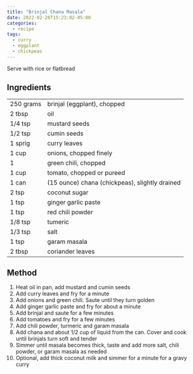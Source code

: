 ```yaml
---
title: "Brinjal Chana Masala"
date: 2022-02-26T15:23:02-05:00
categories:
  - recipe
tags:
  - curry
  - eggplant
  - chickpeas
---
```


Serve with rice or flatbread

## Ingredients

|||
|---|---|
|250 grams|brinjal (eggplant), chopped|
|2 tbsp|oil|
|1/4 tsp|mustard seeds|
|1/2 tsp|cumin seeds|
|1 sprig|curry leaves|
|1 cup|onions, chopped finely|
|1|green chili, chopped|
|1 cup|tomato, chopped or pureed|
|1 can|(15 ounce) chana (chickpeas), slightly drained|
|2 tsp|coconut sugar|
|1 tsp|ginger garlic paste|
|1 tsp|red chili powder|
|1/8 tsp|tumeric|
|1/3 tsp|salt|
|1 tsp|garam masala|
|2 tbsp|coriander leaves|

## Method

1. Heat oil in pan, add mustard and cumin seeds
1. Add curry leaves and fry for a minute
1. Add onions and green chili. Saute until they turn golden
1. Add ginger garlic paste and fry for about a minute
1. Add brinjal and saute for a few minutes
1. Add tomatoes and fry for a few minutes
1. Add chili powder, turmeric and garam masala
1. Add chana and about 1/2 cup of liquid from the can. Cover and cook until brinjals turn soft and tender
1. Simmer until masala becomes thick, taste and add more salt, chili powder, or garam masala as needed
1. Optional, add thick coconut milk and simmer for a minute for a gravy curry
